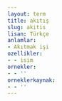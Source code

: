 ```yaml
---
layout: term
title: akıtış
slug: akitis
lisan: Türkçe
anlamlar:
- Akıtmak işi
ozellikler:
- - isim
ornekler:
- - ''
orneklerkaynak:
- - ''
---
```


